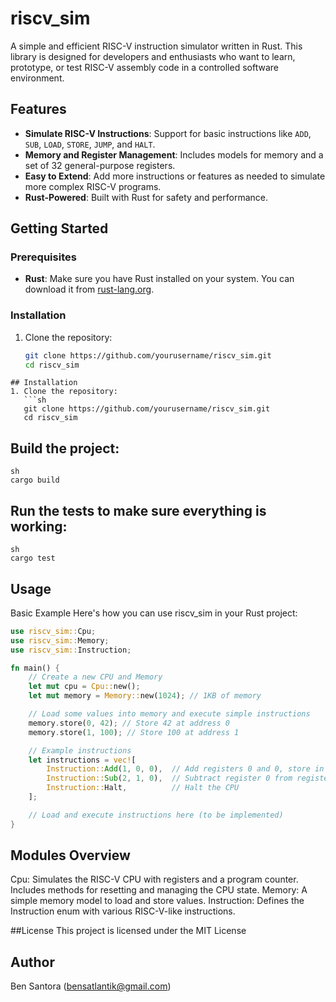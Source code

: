 # riscv_sim

A simple and efficient RISC-V instruction simulator written in Rust. This library is designed for developers and enthusiasts who want to learn, prototype, or test RISC-V assembly code in a controlled software environment.

## Features
- **Simulate RISC-V Instructions**: Support for basic instructions like `ADD`, `SUB`, `LOAD`, `STORE`, `JUMP`, and `HALT`.
- **Memory and Register Management**: Includes models for memory and a set of 32 general-purpose registers.
- **Easy to Extend**: Add more instructions or features as needed to simulate more complex RISC-V programs.
- **Rust-Powered**: Built with Rust for safety and performance.

## Getting Started
### Prerequisites
- **Rust**: Make sure you have Rust installed on your system. You can download it from [rust-lang.org](https://www.rust-lang.org).

### Installation
1. Clone the repository:
   ```sh
   git clone https://github.com/yourusername/riscv_sim.git
   cd riscv_sim
```
## Installation
1. Clone the repository:
   ```sh
   git clone https://github.com/yourusername/riscv_sim.git
   cd riscv_sim
```
## Build the project:
```
sh
cargo build
```
## Run the tests to make sure everything is working:
```
sh
cargo test
```
## Usage
Basic Example
Here's how you can use riscv_sim in your Rust project:
```rust
use riscv_sim::Cpu;
use riscv_sim::Memory;
use riscv_sim::Instruction;

fn main() {
    // Create a new CPU and Memory
    let mut cpu = Cpu::new();
    let mut memory = Memory::new(1024); // 1KB of memory

    // Load some values into memory and execute simple instructions
    memory.store(0, 42); // Store 42 at address 0
    memory.store(1, 100); // Store 100 at address 1

    // Example instructions
    let instructions = vec![
        Instruction::Add(1, 0, 0),  // Add registers 0 and 0, store in register 1
        Instruction::Sub(2, 1, 0),  // Subtract register 0 from register 1, store in register 2
        Instruction::Halt,          // Halt the CPU
    ];

    // Load and execute instructions here (to be implemented)
}
```
## Modules Overview
Cpu: Simulates the RISC-V CPU with registers and a program counter. Includes methods for resetting and managing the CPU state.
Memory: A simple memory model to load and store values.
Instruction: Defines the Instruction enum with various RISC-V-like instructions.

##License
This project is licensed under the MIT License 

## Author
Ben Santora (<bensatlantik@gmail.com>)